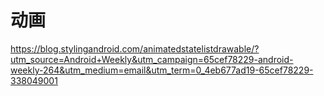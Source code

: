 # 动画
https://blog.stylingandroid.com/animatedstatelistdrawable/?utm_source=Android+Weekly&utm_campaign=65cef78229-android-weekly-264&utm_medium=email&utm_term=0_4eb677ad19-65cef78229-338049001

